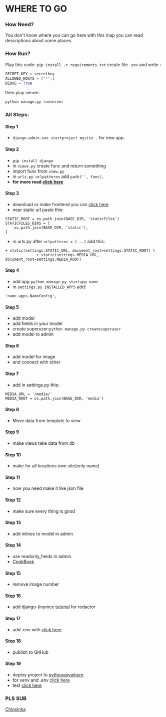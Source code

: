 # WHERE TO GO
### How Need?
You don't know where you can go here with this map you can read descriptions about some places.
### How Run?
Play this code:
```pip install -r requirements.txt```
create file ```.env```
and write :
```python
SECRET_KEY = secretkey
ALLOWED_HOSTS = ["*",]
DEBUG = True
```
then play server:
```python
python manage.py runserver
```
### All Steps:
#### Step 1
- ```django-admin.exe startproject mysite .```
for new app.
#### Step 2
- ```pip install django```
- in ```views.py``` create func and return something
- import func from ```view.py```
- in ```urls.py urlpatterns``` add ```path('', func),```
- **for more read [click here](https://dvmn.org/encyclopedia/django/how-to-add-page/)**

#### Step 3

- download or make frontend you can [click here](https://github.com/devmanorg/where-to-go-frontend/)
- near static url paste this:
```
STATIC_ROOT = os.path.join(BASE_DIR, 'staticfiles')
STATICFILES_DIRS = [
    os.path.join(BASE_DIR, 'static'),
]
```
- in urls.py after ```urlpatterns = [...]``` add this:
```
+ static(settings.STATIC_URL, document_root=settings.STATIC_ROOT) \
              + static(settings.MEDIA_URL, document_root=settings.MEDIA_ROOT)
```

#### Step 4
- add app ```python manage.py startapp name```
- in ```settings.py INSTALLED_APPS``` add:
```
'name.apps.NameConfig',
```
#### Step 5

- add model
- add fields in your model
- create superuser:```python manage.py createsuperuser```
- add model to admin

#### Step 6

- add model for image
- and connect with other

#### Step 7

- add in settings.py this:
```
MEDIA_URL = '/media/'
MEDIA_ROOT = os.path.join(BASE_DIR, 'media')
```

#### Step 8

- Move data from template to view

#### Step 9

- make views take data from db

#### Step 10

- make for all locations own site(only name)

#### Step 11

- now you need make it like json file

#### Step 12

- make sure every thing is good

#### Step 13

- add inlines to model in admin

#### Step 14

- use readonly_fields in admin
- [CookBook](https://books.agiliq.com/projects/django-admin-cookbook/en/latest/imagefield.html)

#### Step 15

- remove image number

#### Step 16

- add django-tinymce [tutorial](https://github.com/jazzband/django-tinymce) for redactor

#### Step 17

- add .env with [click here](https://pypi.org/project/environs/)

#### Step 18

- publish to GitHub

#### Step 19

- deploy project to [pythonanywhere](https://www.pythonanywhere.com/)
- for venv and .env [click here](https://help.pythonanywhere.com/pages/environment-variables-for-web-apps/)
- test [click here](https://gist.github.com/dvmn-tasks/f4a201547ae5f472771505df1d531a8d)

### PLS SUB
[Chipsinka](https://www.youtube.com/@Cipsinkagame/featured)
